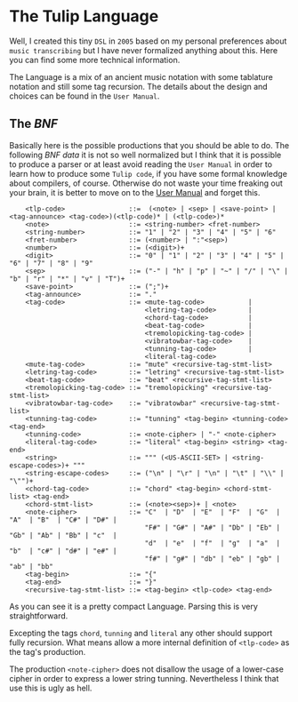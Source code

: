 # The Tulip Language

Well, I created this tiny ``DSL`` in ``2005`` based on my personal preferences about ``music transcribing`` but I have never
formalized anything about this. Here you can find some more technical information.

The Language is a mix of an ancient music notation with some tablature notation and still some tag recursion. The details
about the design and choices can be found in the ``User Manual``.

## The *BNF*

Basically here is the possible productions that you should be able to do. The following *BNF data* it is not so well
normalized but I think that it is possible to produce a parser or at least avoid reading the ``User Manual`` in order to learn
how to produce some ``Tulip code``, if you have some formal knowledge about compilers, of course. Otherwise do not waste your
time freaking out your brain, it is better to move on to the [User Manual](https://github.com/rafael-santiago/tulip/blob/master/doc/MANUAL.md)
and forget this.

        <tlp-code>                ::=  (<note> | <sep> | <save-point> | <tag-announce> <tag-code>)(<tlp-code)* | (<tlp-code>)*
        <note>                    ::= <string-number> <fret-number>
        <string-number>           ::= "1" | "2" | "3" | "4" | "5" | "6"
        <fret-number>             ::= (<number> | ":"<sep>)
        <number>                  ::= (<digit>)+
        <digit>                   ::= "0" | "1" | "2" | "3" | "4" | "5" | "6" | "7" | "8" | "9"
        <sep>                     ::= ("-" | "h" | "p" | "~" | "/" | "\" | "b" | "r" | "*" | "v" | "T")+
        <save-point>              ::= (";")+
        <tag-announce>            ::= "."
        <tag-code>                ::= <mute-tag-code>           |
                                      <letring-tag-code>        |
                                      <chord-tag-code>          |
                                      <beat-tag-code>           |
                                      <tremolopicking-tag-code> |
                                      <vibratowbar-tag-code>    |
                                      <tunning-tag-code>        |
                                      <literal-tag-code>
        <mute-tag-code>           ::= "mute" <recursive-tag-stmt-list>
        <letring-tag-code>        ::= "letring" <recursive-tag-stmt-list>
        <beat-tag-code>           ::= "beat" <recursive-tag-stmt-list>
        <tremolopicking-tag-code> ::= "tremolopicking" <recursive-tag-stmt-list>
        <vibratowbar-tag-code>    ::= "vibratowbar" <recursive-tag-stmt-list>
        <tunning-tag-code>        ::= "tunning" <tag-begin> <tunning-code> <tag-end>
        <tunning-code>            ::= <note-cipher> | "-" <note-cipher>
        <literal-tag-code>        ::= "literal" <tag-begin> <string> <tag-end>
        <string>                  ::= """ (<US-ASCII-SET> | <string-escape-codes>)+ """
        <string-escape-codes>     ::= ("\n" | "\r" | "\n" | "\t" | "\\" | "\"")+
        <chord-tag-code>          ::= "chord" <tag-begin> <chord-stmt-list> <tag-end>
        <chord-stmt-list>         ::= (<note><sep>)+ | <note>
        <note-cipher>             ::= "C"  | "D"  | "E"  | "F"  | "G"  | "A"  | "B"  | "C#" | "D#" |
                                      "F#" | "G#" | "A#" | "Db" | "Eb" | "Gb" | "Ab" | "Bb" | "c"  |
                                      "d"  | "e"  | "f"  | "g"  | "a"  | "b"  | "c#" | "d#" | "e#" |
                                      "f#" | "g#" | "db" | "eb" | "gb" | "ab" | "bb"
        <tag-begin>               ::= "{"
        <tag-end>                 ::= "}"
        <recursive-tag-stmt-list> ::= <tag-begin> <tlp-code> <tag-end>

As you can see it is a pretty compact Language. Parsing this is very straightforward.

Excepting the tags ``chord``, ``tunning`` and ``literal`` any other should support fully recursion. What means allow a more
internal definition of ``<tlp-code>`` as the tag's production.

The production ``<note-cipher>`` does not disallow the usage of a lower-case cipher in order to express a lower string tunning.
Nevertheless I think that use this is ugly as hell.
